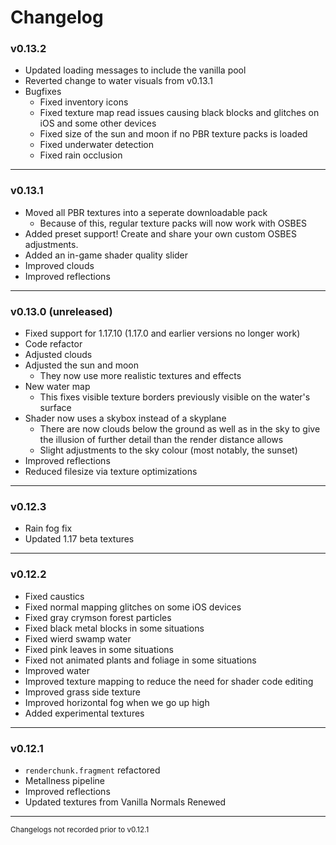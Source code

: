# Changelog
### v0.13.2
- Updated loading messages to include the vanilla pool
- Reverted change to water visuals from v0.13.1
- Bugfixes
  - Fixed inventory icons
  - Fixed texture map read issues causing black blocks and glitches on iOS and some other devices
  - Fixed size of the sun and moon if no PBR texture packs is loaded
  - Fixed underwater detection
  - Fixed rain occlusion
-------------
### v0.13.1
- Moved all PBR textures into a seperate downloadable pack
  - Because of this, regular texture packs will now work with OSBES
- Added preset support! Create and share your own custom OSBES adjustments.
- Added an in-game shader quality slider
- Improved clouds
- Improved reflections
-------------
### v0.13.0 (unreleased)
- Fixed support for 1.17.10 (1.17.0 and earlier versions no longer work)
- Code refactor
- Adjusted clouds
- Adjusted the sun and moon
  - They now use more realistic textures and effects
- New water map 
  - This fixes visible texture borders previously visible on the water's surface
- Shader now uses a skybox instead of a skyplane
  - There are now clouds below the ground as well as in the sky to give the illusion of further detail than the render distance allows
  - Slight adjustments to the sky colour (most notably, the sunset)
- Improved reflections
- Reduced filesize via texture optimizations
-------------
### v0.12.3
- Rain fog fix
- Updated 1.17 beta textures
-------------
### v0.12.2
- Fixed caustics
- Fixed normal mapping glitches on some iOS devices
- Fixed gray crymson forest particles
- Fixed black metal blocks in some situations
- Fixed wierd swamp water
- Fixed pink leaves in some situations
- Fixed not animated plants and foliage in some situations
- Improved water
- Improved texture mapping to reduce the need for shader code editing
- Improved grass side texture
- Improved horizontal fog when we go up high
- Added experimental textures
------------
### v0.12.1
- `renderchunk.fragment` refactored
- Metallness pipeline
- Improved reflections
- Updated textures from Vanilla Normals Renewed
-----------
<sub>Changelogs not recorded prior to v0.12.1</sub>
